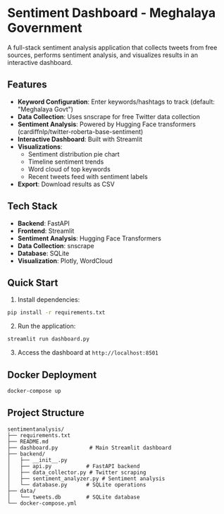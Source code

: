 # Sentiment Dashboard - Meghalaya Government

A full-stack sentiment analysis application that collects tweets from free sources, performs sentiment analysis, and visualizes results in an interactive dashboard.

## Features

- **Keyword Configuration**: Enter keywords/hashtags to track (default: "Meghalaya Govt")
- **Data Collection**: Uses snscrape for free Twitter data collection
- **Sentiment Analysis**: Powered by Hugging Face transformers (cardiffnlp/twitter-roberta-base-sentiment)
- **Interactive Dashboard**: Built with Streamlit
- **Visualizations**: 
  - Sentiment distribution pie chart
  - Timeline sentiment trends
  - Word cloud of top keywords
  - Recent tweets feed with sentiment labels
- **Export**: Download results as CSV

## Tech Stack

- **Backend**: FastAPI
- **Frontend**: Streamlit
- **Sentiment Analysis**: Hugging Face Transformers
- **Data Collection**: snscrape
- **Database**: SQLite
- **Visualization**: Plotly, WordCloud

## Quick Start

1. Install dependencies:
```bash
pip install -r requirements.txt
```

2. Run the application:
```bash
streamlit run dashboard.py
```

3. Access the dashboard at `http://localhost:8501`

## Docker Deployment

```bash
docker-compose up
```

## Project Structure

```
sentimentanalysis/
├── requirements.txt
├── README.md
├── dashboard.py          # Main Streamlit dashboard
├── backend/
│   ├── __init__.py
│   ├── api.py           # FastAPI backend
│   ├── data_collector.py # Twitter scraping
│   ├── sentiment_analyzer.py # Sentiment analysis
│   └── database.py      # SQLite operations
├── data/
│   └── tweets.db        # SQLite database
└── docker-compose.yml
```
